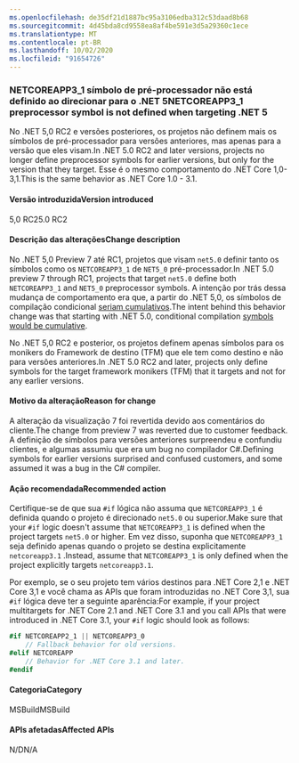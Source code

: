 ```yaml
---
ms.openlocfilehash: de35df21d1887bc95a3106edba312c53daad8b68
ms.sourcegitcommit: 4d45bda8cd9558ea8af4be591e3d5a29360c1ece
ms.translationtype: MT
ms.contentlocale: pt-BR
ms.lasthandoff: 10/02/2020
ms.locfileid: "91654726"
---
```

### <a name="netcoreapp3_1-preprocessor-symbol-is-not-defined-when-targeting-net-5"></a><span data-ttu-id="23d8f-101">NETCOREAPP3_1 símbolo de pré-processador não está definido ao direcionar para o .NET 5</span><span class="sxs-lookup"><span data-stu-id="23d8f-101">NETCOREAPP3_1 preprocessor symbol is not defined when targeting .NET 5</span></span>

<span data-ttu-id="23d8f-102">No .NET 5,0 RC2 e versões posteriores, os projetos não definem mais os símbolos de pré-processador para versões anteriores, mas apenas para a versão que eles visam.</span><span class="sxs-lookup"><span data-stu-id="23d8f-102">In .NET 5.0 RC2 and later versions, projects no longer define preprocessor symbols for earlier versions, but only for the version that they target.</span></span> <span data-ttu-id="23d8f-103">Esse é o mesmo comportamento do .NET Core 1,0-3,1.</span><span class="sxs-lookup"><span data-stu-id="23d8f-103">This is the same behavior as .NET Core 1.0 - 3.1.</span></span>

#### <a name="version-introduced"></a><span data-ttu-id="23d8f-104">Versão introduzida</span><span class="sxs-lookup"><span data-stu-id="23d8f-104">Version introduced</span></span>

<span data-ttu-id="23d8f-105">5,0 RC2</span><span class="sxs-lookup"><span data-stu-id="23d8f-105">5.0 RC2</span></span>

#### <a name="change-description"></a><span data-ttu-id="23d8f-106">Descrição das alterações</span><span class="sxs-lookup"><span data-stu-id="23d8f-106">Change description</span></span>

<span data-ttu-id="23d8f-107">No .NET 5,0 Preview 7 até RC1, projetos que visam `net5.0` definir tanto os símbolos como os `NETCOREAPP3_1` de `NET5_0` pré-processador.</span><span class="sxs-lookup"><span data-stu-id="23d8f-107">In .NET 5.0 preview 7 through RC1, projects that target `net5.0` define both `NETCOREAPP3_1` and `NET5_0` preprocessor symbols.</span></span> <span data-ttu-id="23d8f-108">A intenção por trás dessa mudança de comportamento era que, a partir do .NET 5,0, os símbolos de compilação condicional [seriam cumulativos](https://github.com/dotnet/designs/blob/main/accepted/2020/net5/net5.md#preprocessor-symbols).</span><span class="sxs-lookup"><span data-stu-id="23d8f-108">The intent behind this behavior change was that starting with .NET 5.0, conditional compilation [symbols would be cumulative](https://github.com/dotnet/designs/blob/main/accepted/2020/net5/net5.md#preprocessor-symbols).</span></span>

<span data-ttu-id="23d8f-109">No .NET 5,0 RC2 e posterior, os projetos definem apenas símbolos para os monikers do Framework de destino (TFM) que ele tem como destino e não para versões anteriores.</span><span class="sxs-lookup"><span data-stu-id="23d8f-109">In .NET 5.0 RC2 and later, projects only define symbols for the target framework monikers (TFM) that it targets and not for any earlier versions.</span></span>

#### <a name="reason-for-change"></a><span data-ttu-id="23d8f-110">Motivo da alteração</span><span class="sxs-lookup"><span data-stu-id="23d8f-110">Reason for change</span></span>

<span data-ttu-id="23d8f-111">A alteração da visualização 7 foi revertida devido aos comentários do cliente.</span><span class="sxs-lookup"><span data-stu-id="23d8f-111">The change from preview 7 was reverted due to customer feedback.</span></span> <span data-ttu-id="23d8f-112">A definição de símbolos para versões anteriores surpreendeu e confundiu clientes, e algumas assumiu que era um bug no compilador C#.</span><span class="sxs-lookup"><span data-stu-id="23d8f-112">Defining symbols for earlier versions surprised and confused customers, and some assumed it was a bug in the C# compiler.</span></span>

#### <a name="recommended-action"></a><span data-ttu-id="23d8f-113">Ação recomendada</span><span class="sxs-lookup"><span data-stu-id="23d8f-113">Recommended action</span></span>

<span data-ttu-id="23d8f-114">Certifique-se de que sua `#if` lógica não assuma que `NETCOREAPP3_1` é definida quando o projeto é direcionado `net5.0` ou superior.</span><span class="sxs-lookup"><span data-stu-id="23d8f-114">Make sure that your `#if` logic doesn't assume that `NETCOREAPP3_1` is defined when the project targets `net5.0` or higher.</span></span> <span data-ttu-id="23d8f-115">Em vez disso, suponha que `NETCOREAPP3_1` seja definido apenas quando o projeto se destina explicitamente `netcoreapp3.1` .</span><span class="sxs-lookup"><span data-stu-id="23d8f-115">Instead, assume that `NETCOREAPP3_1` is only defined when the project explicitly targets `netcoreapp3.1`.</span></span>

<span data-ttu-id="23d8f-116">Por exemplo, se o seu projeto tem vários destinos para .NET Core 2,1 e .NET Core 3,1 e você chama as APIs que foram introduzidas no .NET Core 3,1, sua `#if` lógica deve ter a seguinte aparência:</span><span class="sxs-lookup"><span data-stu-id="23d8f-116">For example, if your project multitargets for .NET Core 2.1 and .NET Core 3.1 and you call APIs that were introduced in .NET Core 3.1, your `#if` logic should look as follows:</span></span>

```csharp
#if NETCOREAPP2_1 || NETCOREAPP3_0
    // Fallback behavior for old versions.
#elif NETCOREAPP
    // Behavior for .NET Core 3.1 and later.
#endif
```

#### <a name="category"></a><span data-ttu-id="23d8f-117">Categoria</span><span class="sxs-lookup"><span data-stu-id="23d8f-117">Category</span></span>

<span data-ttu-id="23d8f-118">MSBuild</span><span class="sxs-lookup"><span data-stu-id="23d8f-118">MSBuild</span></span>

#### <a name="affected-apis"></a><span data-ttu-id="23d8f-119">APIs afetadas</span><span class="sxs-lookup"><span data-stu-id="23d8f-119">Affected APIs</span></span>

<span data-ttu-id="23d8f-120">N/D</span><span class="sxs-lookup"><span data-stu-id="23d8f-120">N/A</span></span>

<!--

#### Affected APIs

Not detectable via API analysis.

-->
